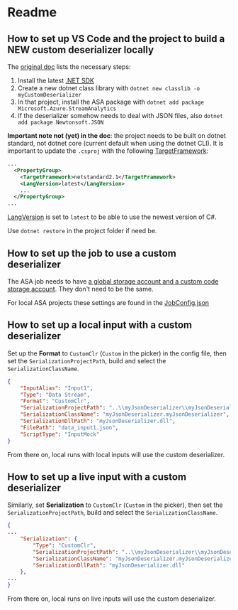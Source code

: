 # Readme

## How to set up VS Code and the project to build a NEW custom deserializer locally

The [original doc](https://docs.microsoft.com/en-us/azure/stream-analytics/visual-studio-code-custom-deserializer) lists the necessary steps:

1. Install the latest [.NET SDK](https://dotnet.microsoft.com/en-us/download)
2. Create a new dotnet class library with `dotnet new classlib -o myCustomDeserializer`
3. In that project, install the ASA package with `dotnet add package Microsoft.Azure.StreamAnalytics`
4. If the deserializer somehow needs to deal with JSON files, also `dotnet add package Newtonsoft.JSON`

**Important note not (yet) in the doc**: the project needs to be built on dotnet standard, not dotnet core (current default when using the dotnet CLI).
It is important to update the `.csproj` with the following [TargetFramework](https://docs.microsoft.com/en-us/dotnet/standard/frameworks):

```XML
...
  <PropertyGroup>
    <TargetFramework>netstandard2.1</TargetFramework>
    <LangVersion>latest</LangVersion>
    ...
  </PropertyGroup>
...
```

[LangVersion](https://docs.microsoft.com/en-us/dotnet/csharp/language-reference/configure-language-version#c-language-version-reference) is set to `latest` to be able to use the newest version of C#.

Use `dotnet restore` in the project folder if need be.

## How to set up the job to use a custom deserializer

The ASA job needs to have [a global storage account and a custom code storage account](https://docs.microsoft.com/en-us/azure/stream-analytics/visual-studio-code-custom-deserializer#configure-a-stream-analytics-job). They don't need to be the same.

For local ASA projects these settings are found in the [JobConfig.json](https://docs.microsoft.com/en-us/azure/stream-analytics/job-config-json)

## How to set up a local input with a custom deserializer

Set up the **Format** to `CustomClr` (`Custom` in the picker) in the config file, then set the `SerializationProjectPath`, build and select the `SerializationClassName`.

```JSON
{
    "InputAlias": "Input1",
    "Type": "Data Stream",
    "Format": "CustomClr",
    "SerializationProjectPath": "..\\myJsonDeserializer\\myJsonDeserializer.csproj",
    "SerializationClassName": "myJsonDeserializer.myJsonDeserializer",
    "SerializationDllPath": "myJsonDeserializer.dll",
    "FilePath": "data_input1.json",
    "ScriptType": "InputMock"
}
```

From there on, local runs with local inputs will use the custom deserializer.

## How to set up a live input with a custom deserializer

Similarly, set **Serialization** to `CustomClr` (`Custom` in the picker), then set the `SerializationProjectPath`, build and select the `SerializationClassName`.

```JSON
{
...
    "Serialization": {
        "Type": "CustomClr",
        "SerializationProjectPath": "..\\myJsonDeserializer\\myJsonDeserializer.csproj",
        "SerializationClassName": "myJsonDeserializer.myJsonDeserializer",
        "SerializationDllPath": "myJsonDeserializer.dll"
    },
...
}
```

From there on, local runs on live inputs will use the custom deserializer.